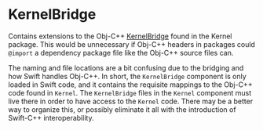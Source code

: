 # KernelBridge

Contains extensions to the Obj-C++ [KernelBridge](../Kernel/include/KernelBridge.h) found in the Kernel package. This
would be unnecessary if Obj-C++ headers in packages could `@import` a dependency package file like the Obj-C++ source
files can.

The naming and file locations are a bit confusing due to the bridging and how Swift handles Obj-C++. In short, the
`KernelBridge` component is only loaded in Swift code, and it contains the requisite mappings to the Obj-C++ code found
in `Kernel`. The `KernelBridge` files in the `Kernel` component must live there in order to have access to the `Kernel`
code. There may be a better way to organize this, or possibly eliminate it all with the introduction of Swift-C++
interoperability.
